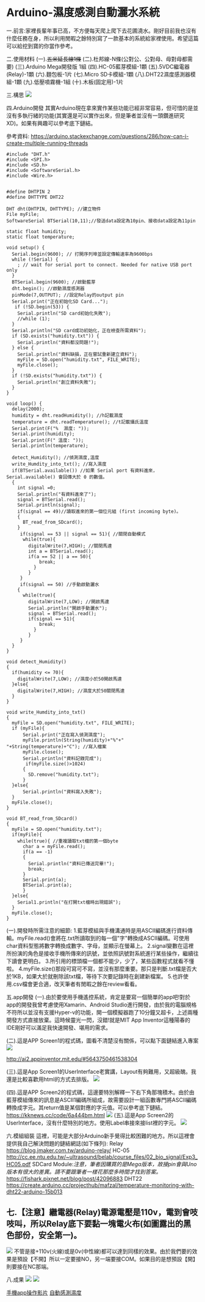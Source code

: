 # **Arduino-濕度感測自動灑水系統**

一.前言:家裡長輩年事已高，不方便每天爬上爬下去花圃澆水。剛好目前我也沒有什麼任務在身，所以利用閒暇之餘特別寫了一款基本的系統給家裡使用。希望這篇可以給挖到寶的你當作參考。

二.使用材料
(一).~~五米延長線1條~~
(二).杜邦線-N條(公對公、公對母、母對母都需要)
(三).Arduino Mega開發版 1組
(四).HC-05藍芽模組-1顆
(五).5VDC繼電器(Relay)-1顆
(六).麵包板-1片
(七).Micro SD卡模組-1顆
(八).DHT22濕度感測器模組-1顆
(九).低壓噴霧機-1組
(十).木板(固定用)-1片

三.構思
![](https://i.imgur.com/ET51TYV.png)

四.Arduino開發
其實Arduino現在拿來實作某些功能已經非常容易，但可惜的是並沒有多執行緒的功能(其實還是可以實作出來，但是筆者並沒有一頭鑽進研究XD)。如果有興趣可以參考底下鏈結。

參考資料:
https://arduino.stackexchange.com/questions/286/how-can-i-create-multiple-running-threads

```
#include "DHT.h"
#include <SPI.h>
#include <SD.h>
#include <SoftwareSerial.h>
#include <Wire.h>


#define DHTPIN 2
#define DHTTYPE DHT22

DHT dht(DHTPIN, DHTTYPE); //建立物件
File myFile;
SoftwareSerial BTSerial(10,11);//發送data設定為10pin、接收data設定為11pin

static float humidity;
static float temperature;

void setup() {
  Serial.begin(9600); // 打開序列埠並設定傳輸速率為9600bps
  while (!Serial) {
    ; // wait for serial port to connect. Needed for native USB port only
  }
  BTSerial.begin(9600); //啟動藍芽
  dht.begin(); //啟動濕度感測器
  pinMode(7,OUTPUT); //設定Relay的output pin
  Serial.print("正在初始化SD Card...");
   if (!SD.begin(53)) {
    Serial.println("SD card初始化失敗");
    //while (1);
  }
  Serial.println("SD card成功初始化，正在檢查所需資料");
  if (SD.exists("humidity.txt")) {
    Serial.println("資料都沒問題!");
  } else {
    Serial.println("資料缺損，正在嘗試重新建立資料");
    myFile = SD.open("humidity.txt", FILE_WRITE);
    myFile.close();
  }
  if (!SD.exists("humidity.txt")) {
    Serial.println("創立資料失敗");
  }
}

void loop() {
  delay(2000);
  humidity = dht.readHumidity(); //h記載濕度
  temperature = dht.readTemperature(); //t記載攝氏溫度
  Serial.print(F("%  濕度: "));
  Serial.print(humidity);
  Serial.print(F(" 溫度: "));
  Serial.println(temperature);

  detect_Humidity(); //偵測濕度,溫度
  write_Humdity_into_txt(); //寫入濕度
  if(BTSerial.available()) //如果 Serial port 有資料進來，Serial.available() 會回傳大於 0 的數值。
  {
    int signal =0;
    Serial.println("有資料進來了");
    signal = BTSerial.read();
    Serial.println(signal);
    if(signal == 49)//讀取進來的第一個位元組 (first incoming byte)。
    {
      BT_read_from_SDcard();
    }
     if(signal == 53 || signal == 51){ //關閉自動模式
      while(true){
        digitalWrite(7,HIGH); //關閉馬達
        int a = BTSerial.read();
        if(a == 52 || a == 50){
            break;
          }
        }
     }
     if(signal == 50) //手動啟動灑水
    {
      while(true){
        digitalWrite(7,LOW); //開啟馬達
        Serial.println("開啟手動灑水");
        signal = BTSerial.read();
        if(signal == 51){
            break;
          }
        }
     }
  }
}

void detect_Humidity()
{
  if(humidity <= 70){
    digitalWrite(7,LOW); //濕度小於50開啟馬達
  }else{
    digitalWrite(7,HIGH); //濕度大於50關閉馬達
  }
}

void write_Humdity_into_txt()
{
  myFile = SD.open("humidity.txt", FILE_WRITE);
  if (myFile){
      Serial.print("正在寫入偵測濕度");
      myFile.println(String(humidity)+"%"+" "+String(temperature)+"C"); //寫入檔案
      myFile.close();
      Serial.println("資料記錄完成");
       if(myFile.size()>1024)
      {
        SD.remove("humidity.txt");
      }
  }else{
      Serial.println("資料寫入失敗");
  }
  myFile.close();
}

void BT_read_from_SDcard()
{
  myFile = SD.open("humidity.txt");
  if(myFile){
    while(true){ //重複讀取txt檔的第一個byte
      char a = myFile.read();
      if(a == -1)
      {
        Serial.println("資料已傳送完畢!");
        break;
      }
      Serial.print(a);
      BTSerial.print(a);
      }
  }else{
    Serial1.println("在打開txt檔時出現錯誤");
  }
  myFile.close();
}
```
(一).開發時所需注意的細節:
1.藍芽模組與手機溝通時是用ASCII編碼進行資料傳輸。myFile.read()會將在.txt所讀取到的每一個"字"轉換成ASCII編碼。可使用char資料型態將數字轉換成數字、字母，並顯示在螢幕上。
2.signal變數在這裡所扮演的角色是接收手機所傳來的訊號，並依照訊號對系統進行某些操作，繼續往下讀會更明白。
3.所引用的標頭檔一個都不能少，少了，某些函數程式就看不懂啦。
4.myFile.size()那段可寫可不寫，並沒有那麼重要。那只是判斷.txt檔是否大於1KB，如果大於就刪除該txt檔，等待下次要記錄時在創建新檔案。
5.也許使用.csv檔會更合適，改天筆者有閒暇之餘在review看看。

五.app開發
(一).由於要使用手機遙控系統，肯定是要寫一個簡單的app吧!對於app的開發我曾考慮使用Xamarin、Android Studio進行開發，由於我的電腦規格不符所以並沒有支援Hyper-v的功能，開一個模擬器跑了10分鐘又超卡，上述兩種開發方式直接放棄。這時候靈光一閃，沒錯!就是MIT App Inventor這種陽春的IDE剛好可以滿足我快速開發、堪用的需求。

(二).這是APP Screen1的程式碼，圖看不清楚沒有關係，可以點下面鏈結進入專案
![](https://i.imgur.com/sgM0e2W.png)

http://ai2.appinventor.mit.edu/#5643750461538304

(三).這是App Screen1的UserInterface老實講，Layout有夠難用，又超級醜。我還是比較喜歡用html的方式去排版。
![](https://i.imgur.com/3SauqLb.png)

(四).這是APP Screen2的程式碼，這邊要特別解釋一下右下角那塊積木。由於由藍芽模組傳來的訊息是ASCII1編碼所組成，故需要設計一組函數專門將ASCII編碼轉換成字元。其return值是某個對應的字元值。可以參考底下鏈結。
https://kknews.cc/code/6a444bm.html
![](https://i.imgur.com/YK8yslb.png)
(五).這是App Screen2的UserInterface，沒有什麼特別的地方。使用Label串接來接list裡的字元。
![](https://i.imgur.com/CPXom3r.png)

六.模組組裝
這裡，可能是大部分Arduino新手覺得比較困難的地方。所以這裡會提供我自己解決問題的鏈結網誌(如下條列):
Relay 
    https://blog.jmaker.com.tw/arduino-relay/
HC-05
http://cc.ee.ntu.edu.tw/~ultrasound/belab/course_files/02_bio_signal/Exp3_HC05.pdf
SDCard Module:*注意，筆者因購買的是Mega版本，故接pin會與Uno版本有很大的差異。請不要跟筆者一樣花那麼多時間才找到答案。*
https://fishark.pixnet.net/blog/post/42096883
DHT22
https://create.arduino.cc/projecthub/mafzal/temperature-monitoring-with-dht22-arduino-15b013

## 七.【注意】繼電器(Relay)電源電壓是110v，電到會吱吱叫，所以Relay底下要黏一塊電火布(如圖露出的黑色部份，安全第一)。
![](https://i.imgur.com/unllXUa.jpg)
不管是接+110v(火線)或是0v(中性線)都可以達到同樣的效果。由於我們要的效果是預設【不開】所以一定要接NO，另一端要接COM。如果目的是想預設【開】則要接在NC那端。

八.成果
![](https://i.imgur.com/SF6dKta.png)
![](https://i.imgur.com/NmEZ7Kl.png)

[手機app操作影片](https://www.youtube.com/watch?v=kMxg_M34OTE)
[自動感測濕度](https://www.youtube.com/watch?v=P8YurkW8meA)
 